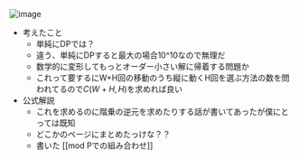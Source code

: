 
![image](https://gyazo.com/02309bcb5a4e2e7fc98cd80f757482e8/thumb/1000)
- 考えたこと
    - 単純にDPでは？
    - 違う、単純にDPすると最大の場合10^10なので無理だ
    - 数学的に変形してもっとオーダー小さい解に帰着する問題か
    - これって要するにW+H回の移動のうち縦に動くH回を選ぶ方法の数を問われてるので$C(W+H, H)$を求めれば良い
- 公式解説
    - これを求めるのに階乗の逆元を求めたりする話が書いてあったが僕にとっては既知
    - どこかのページにまとめたっけな？？
    - 書いた [[mod Pでの組み合わせ]]
